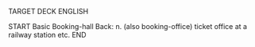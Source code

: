 TARGET DECK
ENGLISH

START
Basic
Booking-hall
Back: n. (also booking-office) ticket office at a railway station etc.
END
